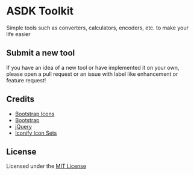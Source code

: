 # ASDK Toolkit
Simple tools such as converters, calculators, encoders, etc. to make your life easier

## Submit a new tool
If you have an idea of a new tool or have implemented it on your own, please open a pull request or an issue with label like enhancement or feature request!

## Credits
- [Bootstrap Icons](https://icons.getbootstrap.com/)
- [Bootstrap](https://getbootstrap.com/)
- [jQuery](https://jquery.com/)
- [Iconify Icon Sets](https://icon-sets.iconify.design/)

## License
Licensed under the [MIT License](LICENSE)